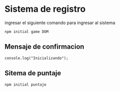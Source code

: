 # Sistema de registro

ingresar el siguiente comando para 
ingresar al sistema

```npm initial game DOM```

## Mensaje de confirmacion
```console.log("Inicializando");```

## Sitema de puntaje
```npm initial puntaje```
